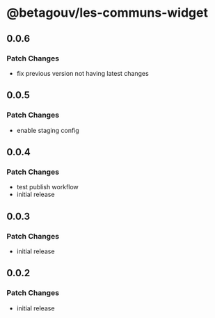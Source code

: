 # @betagouv/les-communs-widget

## 0.0.6

### Patch Changes

- fix previous version not having latest changes

## 0.0.5

### Patch Changes

- enable staging config

## 0.0.4

### Patch Changes

- test publish workflow
- initial release

## 0.0.3

### Patch Changes

- initial release

## 0.0.2

### Patch Changes

- initial release
